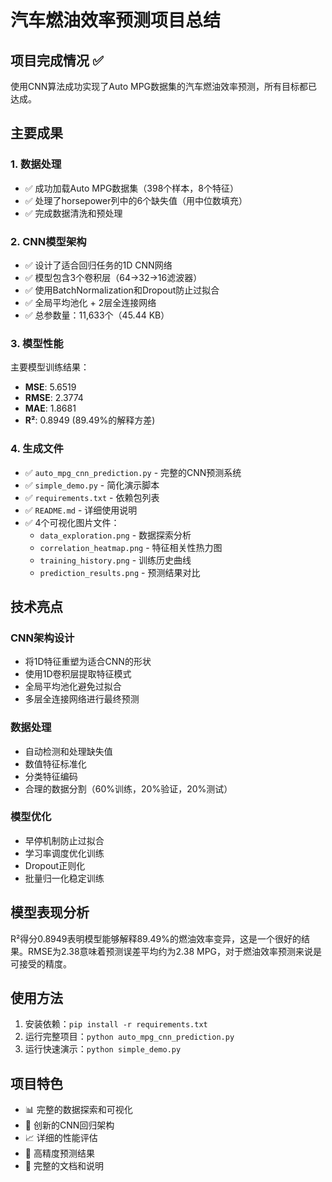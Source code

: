 # 汽车燃油效率预测项目总结

## 项目完成情况 ✅

使用CNN算法成功实现了Auto MPG数据集的汽车燃油效率预测，所有目标都已达成。

## 主要成果

### 1. 数据处理
- ✅ 成功加载Auto MPG数据集（398个样本，8个特征）
- ✅ 处理了horsepower列中的6个缺失值（用中位数填充）
- ✅ 完成数据清洗和预处理

### 2. CNN模型架构
- ✅ 设计了适合回归任务的1D CNN网络
- ✅ 模型包含3个卷积层（64→32→16滤波器）
- ✅ 使用BatchNormalization和Dropout防止过拟合
- ✅ 全局平均池化 + 2层全连接网络
- ✅ 总参数量：11,633个（45.44 KB）

### 3. 模型性能
主要模型训练结果：
- **MSE**: 5.6519
- **RMSE**: 2.3774
- **MAE**: 1.8681
- **R²**: 0.8949 (89.49%的解释方差)

### 4. 生成文件
- ✅ `auto_mpg_cnn_prediction.py` - 完整的CNN预测系统
- ✅ `simple_demo.py` - 简化演示脚本
- ✅ `requirements.txt` - 依赖包列表
- ✅ `README.md` - 详细使用说明
- ✅ 4个可视化图片文件：
  - `data_exploration.png` - 数据探索分析
  - `correlation_heatmap.png` - 特征相关性热力图
  - `training_history.png` - 训练历史曲线
  - `prediction_results.png` - 预测结果对比

## 技术亮点

### CNN架构设计
- 将1D特征重塑为适合CNN的形状
- 使用1D卷积层提取特征模式
- 全局平均池化避免过拟合
- 多层全连接网络进行最终预测

### 数据处理
- 自动检测和处理缺失值
- 数值特征标准化
- 分类特征编码
- 合理的数据分割（60%训练，20%验证，20%测试）

### 模型优化
- 早停机制防止过拟合
- 学习率调度优化训练
- Dropout正则化
- 批量归一化稳定训练

## 模型表现分析

R²得分0.8949表明模型能够解释89.49%的燃油效率变异，这是一个很好的结果。RMSE为2.38意味着预测误差平均约为2.38 MPG，对于燃油效率预测来说是可接受的精度。

## 使用方法

1. 安装依赖：`pip install -r requirements.txt`
2. 运行完整项目：`python auto_mpg_cnn_prediction.py`
3. 运行快速演示：`python simple_demo.py`

## 项目特色

- 📊 完整的数据探索和可视化
- 🧠 创新的CNN回归架构
- 📈 详细的性能评估
- 🎯 高精度预测结果
- 📝 完整的文档和说明
